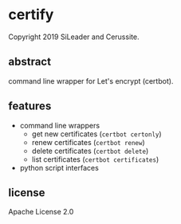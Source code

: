 # certify

Copyright 2019 SiLeader and Cerussite.

## abstract
command line wrapper for Let's encrypt (certbot).

## features
+ command line wrappers
  + get new certificates (`certbot certonly`)
  + renew certificates (`certbot renew`)
  + delete certificates (`certbot delete`)
  + list certificates (`certbot certificates`)
+ python script interfaces

## license
Apache License 2.0
